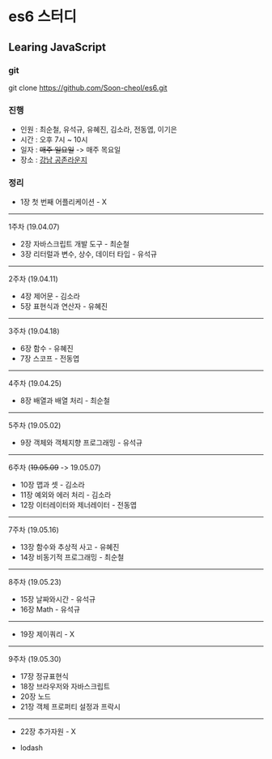 # es6 스터디
## Learing JavaScript

### git
git clone https://github.com/Soon-cheol/es6.git

### 진행
- 인원 : 최순철, 유석규, 유혜진, 김소라, 전동엽, 이기은
- 시간 : 오후 7시 ~ 10시
- 일자 : ~~매주 일요일~~ -> 매주 목요일
- 장소 : <a href="https://map.naver.com/local/siteview.nhn?code=1231340216&_ts=1554684448778" target="_blank">강남 공존라운지</a>

### 정리
- 1장 첫 번째 어플리케이션 - X
--------------------------------------
1주차 (19.04.07)
- 2장 자바스크립트 개발 도구 - 최순철
- 3장 리터럴과 변수, 상수, 데이터 타입 - 유석규
--------------------------------------
2주차 (19.04.11)
- 4장 제어문 - 김소라
- 5장 표현식과 연산자 - 유혜진
--------------------------------------
3주차 (19.04.18)
- 6장 함수 - 유혜진
- 7장 스코프 - 전동엽
--------------------------------------
4주차 (19.04.25)
- 8장 배열과 배열 처리 - 최순철
--------------------------------------
5주차 (19.05.02)
- 9장 객체와 객체지향 프로그래밍 - 유석규
--------------------------------------
6주차 (~~19.05.09~~ -> 19.05.07)
- 10장 맵과 셋 - 김소라
- 11장 예외와 에러 처리 - 김소라
- 12장 이터레이터와 제너레이터 - 전동엽
--------------------------------------
7주차 (19.05.16)
- 13장 함수와 추상적 사고 - 유혜진
- 14장 비동기적 프로그래밍 - 최순철
--------------------------------------
8주차 (19.05.23)
- 15장 날짜와시간 - 유석규
- 16장 Math - 유석규
--------------------------------------
- 19장 제이쿼리 - X
--------------------------------------
9주차 (19.05.30)
- 17장 정규표현식
- 18장 브라우저와 자바스크립트
- 20장 노드
- 21장 객체 프로퍼티 설정과 프락시
--------------------------------------
- 22장 추가자원 - X

+ lodash
